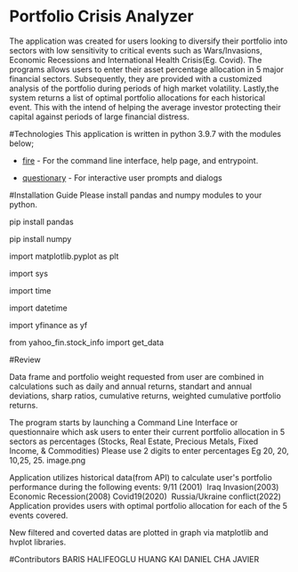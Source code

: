 # Portfolio Crisis Analyzer
The application was created for users looking to diversify their portfolio into sectors with low sensitivity to critical events such as Wars/Invasions, Economic Recessions and International Health Crisis(Eg. Covid). The programs allows users to enter their asset percentage allocation in 5 major financial sectors. Subsequently, they are provided with a customized analysis of the portfolio during periods of high market volatility.
Lastly,the system returns a list of optimal portfolio allocations for each historical event. This with the intend of helping the average investor protecting their capital against periods of large financial distress.​



#Technologies
This application is written in python 3.9.7 with the modules below;

* [fire](https://github.com/google/python-fire) - For the command line interface, help page, and entrypoint.

* [questionary](https://github.com/tmbo/questionary) - For interactive user prompts and dialogs


#Installation Guide
Please install pandas and numpy modules to your python. 

pip install pandas 

pip install numpy

import matplotlib.pyplot as plt

import sys

import time

import datetime

import yfinance as yf

from yahoo_fin.stock_info import get_data


#Review

Data frame and portfolio weight requested from user are combined in calculations such as daily and annual returns, standart and annual deviations, sharp ratios, cumulative returns, weighted cumulative portfolio returns.

The program starts by launching a Command Line Interface or questionnaire which ask users to enter their current portfolio allocation in 5 sectors as percentages (Stocks, Real Estate, Precious Metals, Fixed Income, & Commodities) Please use 2 digits to enter percentages Eg 20, 20, 10,25, 25.
image.png

Application utilizes historical data(from API) to calculate user's portfolio performance during the following events:​
9/11 (2001) ​
Iraq Invasion(2003)​
Economic Recession(2008)​
Covid19(2020)  ​
Russia/Ukraine conflict(2022)
Application provides users with optimal portfolio allocation for each of the 5 events covered.

New filtered and coverted datas are plotted in graph via matplotlib and hvplot libraries.

#Contributors
BARIS HALIFEOGLU HUANG KAI DANIEL CHA JAVIER



